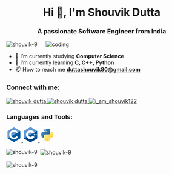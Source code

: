 <h1 align="center">Hi 👋, I'm Shouvik Dutta</h1>
<h3 align="center">A passionate Software Engineer from India</h3>

<img align="right" alt="coding" width="400" src="https://user-images.githubusercontent.com/55389276/140866485-8fb1c876-9a8f-4d6a-98dc-08c4981eaf70.gif">

<p align="left"> 
  <img src="https://komarev.com/ghpvc/?username=shouvik-9&label=Profile%20views&color=0e75b6&style=flat" alt="shouvik-9" /> 
</p>

- 🔭 I’m currently studying **Computer Science**
- 🌱 I’m currently learning **C, C++, Python**
- 📫 How to reach me **duttashouvik80@gmail.com**

<h3 align="left">Connect with me:</h3>
<p align="left">
  <a href="https://linkedin.com/in/shouvik-dutta" target="blank">
    <img align="center" src="https://raw.githubusercontent.com/rahuldkjain/github-profile-readme-generator/master/src/images/icons/Social/linked-in-alt.svg" alt="shouvik dutta" height="30" width="40" />
  </a>
  <a href="https://fb.com/shouvik.dutta" target="blank">
    <img align="center" src="https://raw.githubusercontent.com/rahuldkjain/github-profile-readme-generator/master/src/images/icons/Social/facebook.svg" alt="shouvik dutta" height="30" width="40" />
  </a>
  <a href="https://instagram.com/i_am_shouvik122" target="blank">
    <img align="center" src="https://raw.githubusercontent.com/rahuldkjain/github-profile-readme-generator/master/src/images/icons/Social/instagram.svg" alt="i_am_shouvik122" height="30" width="40" />
  </a>
</p>

<h3 align="left">Languages and Tools:</h3>
<p align="left">
  <a href="https://www.cprogramming.com/" target="_blank" rel="noreferrer">
    <img src="https://raw.githubusercontent.com/devicons/devicon/master/icons/c/c-original.svg" alt="c" width="40" height="40"/> 
  </a> 
  <a href="https://www.w3schools.com/cpp/" target="_blank" rel="noreferrer">
    <img src="https://raw.githubusercontent.com/devicons/devicon/master/icons/cplusplus/cplusplus-original.svg" alt="cplusplus" width="40" height="40"/> 
  </a> 
  <a href="https://www.python.org" target="_blank" rel="noreferrer">
    <img src="https://raw.githubusercontent.com/devicons/devicon/master/icons/python/python-original.svg" alt="python" width="40" height="40"/> 
  </a> 
</p>

<p>
  <img align="left" src="https://github-readme-stats.vercel.app/api/top-langs?username=shouvik-9&show_icons=true&locale=en&layout=compact" alt="shouvik-9" />
</p>

<p>&nbsp;
  <img align="center" src="https://github-readme-stats.vercel.app/api?username=shouvik-9&show_icons=true&locale=en" alt="shouvik-9" />
</p>

<p>
  <img align="center" src="https://github-readme-streak-stats.herokuapp.com/?user=shouvik-9&" alt="shouvik-9" />
</p>
